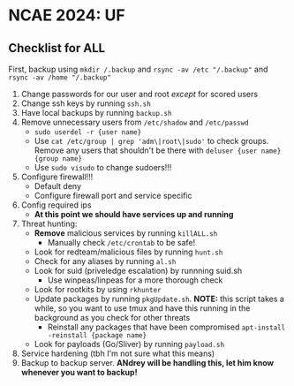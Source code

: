 # NCAE 2024: UF

## Checklist for ALL
First, backup using `mkdir /.backup` and `rsync -av /etc "/.backup"` and `rsync -av /home "/.backup"`
1. Change passwords for our user and root _except_ for scored users
2. Change ssh keys by running `ssh.sh`
3. Have local backups by running `backup.sh`
4. Remove unnecessary users from `/etc/shadow` and `/etc/passwd`
   - `sudo userdel -r {user name}`
   - Use `cat /etc/group | grep 'adm\|root\|sudo'` to check groups. Remove any users that shouldn't be there with `deluser {user name} {group name}`
   - Use `sudo visudo` to change sudoers!!!
5. Configure firewall!!!
   - Default deny
   - Configure firewall port and service specific
6. Config required ips
   - **At this point we should have services up and running**
7. Threat hunting: 
   - **Remove** malicious services by running `killALL.sh`
      - Manually check `/etc/crontab` to be safe!
   - Look for redteam/malicious files by running `hunt.sh`
   - Check for any aliases by running `al.sh`
   - Look for suid (priveledge escalation) by runnning suid.sh
      - Use winpeas/linpeas for a more thorough check
   - Look for rootkits by using `rkhunter`
   - Update packages by running `pkgUpdate.sh`. **NOTE:** this script takes a while, so you want to use tmux and have this running in the background as you check for other threats
      - Reinstall any packages that have been compromised `apt-install -reinstall {package name}`
   - Look for payloads (Go/Sliver) by running `payload.sh`
9. Service hardening (tbh I'm not sure what this means)
10. Backup to backup server. **ANdrey will be handling this, let him know whenever you want to backup!**
